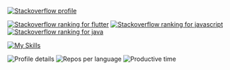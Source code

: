 [![Stackoverflow profile](https://stackoverflow-readme-profile.johannchopin.fr/profile/1274485?theme=dark&location=true&website=false)](https://stackoverflow.com/users/1274485/yann39?tab=profile)

[![Stackoverflow ranking for flutter](https://stackoverflow-readme-profile.johannchopin.fr/tags-league-ranking/flutter/1274485?theme=monokai)](https://stackoverflow-readme-profile.vercel.app/tags-league/flutter/users/1274485)
[![Stackoverflow ranking for javascript](https://stackoverflow-readme-profile.johannchopin.fr/tags-league-ranking/javascript/1274485?theme=dark)](https://stackoverflow-readme-profile.vercel.app/tags-league/javascript/users/1274485)
[![Stackoverflow ranking for java](https://stackoverflow-readme-profile.johannchopin.fr/tags-league-ranking/java/1274485?theme=cobalt)](https://stackoverflow-readme-profile.vercel.app/tags-league/java/users/1274485)

[![My Skills](https://skillicons.dev/icons?i=html,css,js,jquery,bootstrap,java,spring,hibernate,dart,flutter,graphql,docker,kubernetes,git,maven,jenkins,mysql,postgres,cypress,idea,windows,linux,bash,stackoverflow&perline=12)](https://skillicons.dev)

![Profile details](http://github-profile-summary-cards.vercel.app/api/cards/profile-details?username=Yann39&theme=github_dark)
![Repos per language](http://github-profile-summary-cards.vercel.app/api/cards/repos-per-language?username=Yann39&theme=github_dark&exclude=html)
![Productive time](http://github-profile-summary-cards.vercel.app/api/cards/productive-time?username=Yann39&theme=github_dark&utcOffset=1)
